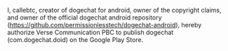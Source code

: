 I, callebtc, creator of dogechat for android, owner of the copyright claims, and owner of the official dogechat android repository (https://github.com/permissionlesstech/dogechat-android), hereby authorize Verse Communication PBC to publish dogechat (com.dogechat.doid) on the Google Play Store.
